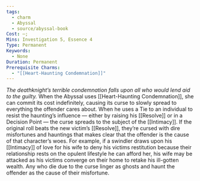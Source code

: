```yaml
---
tags:
  - charm
  - Abyssal
  - source/abyssal-book
Cost: —; 
Mins: Investigation 5, Essence 4
Type: Permanent
Keywords:
  - None
Duration: Permanent
Prerequisite Charms:
  - "[[Heart-Haunting Condemnation]]"
---
```

*The deathknight’s terrible condemnation falls upon all who would lend aid to the guilty.*
When the Abyssal uses [[Heart-Haunting Condemnation]], she can commit its cost indefinitely, causing its curse to slowly spread to everything the offender cares about. When he uses a Tie to an individual to resist the haunting’s influence — either by raising his [[Resolve]] or in a Decision Point — the curse spreads to the subject of the [[Intimacy]]. If the original roll beats the new victim’s [[Resolve]], they’re cursed with dire misfortunes and hauntings that makes clear that the offender is the cause of that character’s woes.
For example, if a swindler draws upon his [[Intimacy]] of love for his wife to deny his victims restitution because their relationship rests on the opulent lifestyle he can afford her, his wife may be attacked as his victims converge on their home to retake his ill-gotten wealth. Any who die due to the curse linger as ghosts and haunt the offender as the cause of their misfortune.